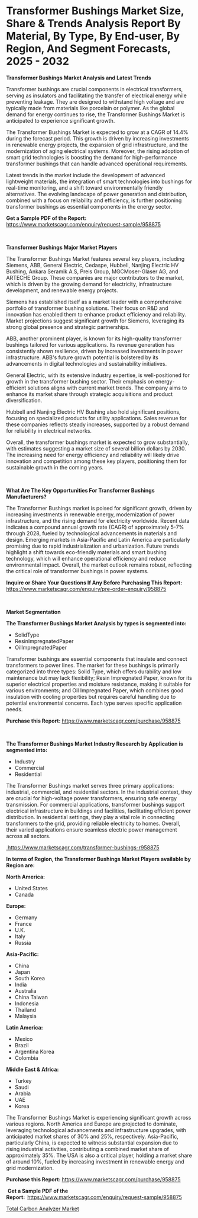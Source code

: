<p><h1>Transformer Bushings Market Size, Share & Trends Analysis Report By Material, By Type, By End-user, By Region, And Segment Forecasts, 2025 - 2032</h1></p><p><strong>Transformer Bushings Market Analysis and Latest Trends</strong></p>
<p><p>Transformer bushings are crucial components in electrical transformers, serving as insulators and facilitating the transfer of electrical energy while preventing leakage. They are designed to withstand high voltage and are typically made from materials like porcelain or polymer. As the global demand for energy continues to rise, the Transformer Bushings Market is anticipated to experience significant growth. </p><p>The Transformer Bushings Market is expected to grow at a CAGR of 14.4% during the forecast period. This growth is driven by increasing investments in renewable energy projects, the expansion of grid infrastructure, and the modernization of aging electrical systems. Moreover, the rising adoption of smart grid technologies is boosting the demand for high-performance transformer bushings that can handle advanced operational requirements.</p><p>Latest trends in the market include the development of advanced lightweight materials, the integration of smart technologies into bushings for real-time monitoring, and a shift toward environmentally friendly alternatives. The evolving landscape of power generation and distribution, combined with a focus on reliability and efficiency, is further positioning transformer bushings as essential components in the energy sector.</p></p>
<p><strong>Get a Sample PDF of the Report:&nbsp;</strong> <a href="https://www.marketscagr.com/enquiry/request-sample/958875?utm_campaign=2635&utm_medium=2&utm_source=Github&utm_content=ia&utm_term=23022025&utm_id=transformer-bushings">https://www.marketscagr.com/enquiry/request-sample/958875</a></p>
<p>&nbsp;</p>
<p><strong>Transformer Bushings Major Market Players</strong></p>
<p><p>The Transformer Bushings Market features several key players, including Siemens, ABB, General Electric, Cedaspe, Hubbell, Nanjing Electric HV Bushing, Ankara Seramik A.S, Preis Group, MGCMoser-Glaser AG, and ARTECHE Group. These companies are major contributors to the market, which is driven by the growing demand for electricity, infrastructure development, and renewable energy projects.</p><p>Siemens has established itself as a market leader with a comprehensive portfolio of transformer bushing solutions. Their focus on R&D and innovation has enabled them to enhance product efficiency and reliability. Market projections suggest significant growth for Siemens, leveraging its strong global presence and strategic partnerships.</p><p>ABB, another prominent player, is known for its high-quality transformer bushings tailored for various applications. Its revenue generation has consistently shown resilience, driven by increased investments in power infrastructure. ABB's future growth potential is bolstered by its advancements in digital technologies and sustainability initiatives.</p><p>General Electric, with its extensive industry expertise, is well-positioned for growth in the transformer bushing sector. Their emphasis on energy-efficient solutions aligns with current market trends. The company aims to enhance its market share through strategic acquisitions and product diversification.</p><p>Hubbell and Nanjing Electric HV Bushing also hold significant positions, focusing on specialized products for utility applications. Sales revenue for these companies reflects steady increases, supported by a robust demand for reliability in electrical networks.</p><p>Overall, the transformer bushings market is expected to grow substantially, with estimates suggesting a market size of several billion dollars by 2030. The increasing need for energy efficiency and reliability will likely drive innovation and competition among these key players, positioning them for sustainable growth in the coming years.</p></p>
<p>&nbsp;</p>
<p><strong>What Are The Key Opportunities For Transformer Bushings Manufacturers?</strong></p>
<p><p>The Transformer Bushings market is poised for significant growth, driven by increasing investments in renewable energy, modernization of power infrastructure, and the rising demand for electricity worldwide. Recent data indicates a compound annual growth rate (CAGR) of approximately 5-7% through 2028, fueled by technological advancements in materials and design. Emerging markets in Asia-Pacific and Latin America are particularly promising due to rapid industrialization and urbanization. Future trends highlight a shift towards eco-friendly materials and smart bushing technology, which will enhance operational efficiency and reduce environmental impact. Overall, the market outlook remains robust, reflecting the critical role of transformer bushings in power systems.</p></p>
<p><strong>Inquire or Share Your Questions If Any Before Purchasing This Report:</strong> <a href="https://www.marketscagr.com/enquiry/pre-order-enquiry/958875?utm_campaign=2635&utm_medium=2&utm_source=Github&utm_content=ia&utm_term=23022025&utm_id=transformer-bushings">https://www.marketscagr.com/enquiry/pre-order-enquiry/958875</a></p>
<p>&nbsp;</p>
<p><strong>Market Segmentation</strong></p>
<p><strong>The Transformer Bushings Market Analysis by types is segmented into:</strong></p>
<p><ul><li>SolidType</li><li>ResinImpregnatedPaper</li><li>OilImpregnatedPaper</li></ul></p>
<p><p>Transformer bushings are essential components that insulate and connect transformers to power lines. The market for these bushings is primarily categorized into three types: Solid Type, which offers durability and low maintenance but may lack flexibility; Resin Impregnated Paper, known for its superior electrical properties and moisture resistance, making it suitable for various environments; and Oil Impregnated Paper, which combines good insulation with cooling properties but requires careful handling due to potential environmental concerns. Each type serves specific application needs.</p></p>
<p><strong>Purchase this Report:&nbsp;</strong><a href="https://www.marketscagr.com/purchase/958875?utm_campaign=2635&utm_medium=2&utm_source=Github&utm_content=ia&utm_term=23022025&utm_id=transformer-bushings">https://www.marketscagr.com/purchase/958875</a></p>
<p>&nbsp;</p>
<p><strong>The Transformer Bushings Market Industry Research by Application is segmented into:</strong></p>
<p><ul><li>Industry</li><li>Commercial</li><li>Residential</li></ul></p>
<p><p>The Transformer Bushings market serves three primary applications: industrial, commercial, and residential sectors. In the industrial context, they are crucial for high-voltage power transformers, ensuring safe energy transmission. For commercial applications, transformer bushings support electrical infrastructure in buildings and facilities, facilitating efficient power distribution. In residential settings, they play a vital role in connecting transformers to the grid, providing reliable electricity to homes. Overall, their varied applications ensure seamless electric power management across all sectors.</p></p>
<p><a href="https://www.marketscagr.com/transformer-bushings-r958875?utm_campaign=2635&utm_medium=2&utm_source=Github&utm_content=ia&utm_term=23022025&utm_id=transformer-bushings">&nbsp;https://www.marketscagr.com/transformer-bushings-r958875</a></p>
<p><strong>In terms of Region, the Transformer Bushings Market Players available by Region are:</strong></p>
<p>
    <p> <strong> North America: </strong>
        <ul>
            <li>United States</li>
            <li>Canada</li>
        </ul>
        </p> 
    <p> <strong> Europe: </strong>
        <ul>
            <li>Germany</li>
            <li>France</li>
            <li>U.K.</li>
            <li>Italy</li>
            <li>Russia</li>
        </ul>
        </p> 
    <p> <strong> Asia-Pacific: </strong>
        <ul>
            <li>China</li>
            <li>Japan</li>
            <li>South Korea</li>
            <li>India</li>
            <li>Australia</li>
            <li>China Taiwan</li>
            <li>Indonesia</li>
            <li>Thailand</li>
            <li>Malaysia</li>
        </ul>
        </p> 
    <p> <strong> Latin America: </strong>
        <ul>
            <li>Mexico</li>
            <li>Brazil</li>
            <li>Argentina Korea</li>
            <li>Colombia</li>
        </ul>
        </p> 
    <p> <strong> Middle East & Africa: </strong>
        <ul>
            <li>Turkey</li>
            <li>Saudi</li>
            <li>Arabia</li>
            <li>UAE</li>
            <li>Korea</li>
        </ul>
    </p>
    </p>
<p><p>The Transformer Bushings Market is experiencing significant growth across various regions. North America and Europe are projected to dominate, leveraging technological advancements and infrastructure upgrades, with anticipated market shares of 30% and 25%, respectively. Asia-Pacific, particularly China, is expected to witness substantial expansion due to rising industrial activities, contributing a combined market share of approximately 35%. The USA is also a critical player, holding a market share of around 10%, fueled by increasing investment in renewable energy and grid modernization.</p></p>
<p><strong>Purchase this Report: </strong><a href="https://www.marketscagr.com/purchase/958875?utm_campaign=2635&utm_medium=2&utm_source=Github&utm_content=ia&utm_term=23022025&utm_id=transformer-bushings">https://www.marketscagr.com/purchase/958875</a></p>
<p>&nbsp;<strong>Get a Sample PDF of the Report:&nbsp;&nbsp;</strong><a href="https://www.marketscagr.com/enquiry/request-sample/958875?utm_campaign=2635&utm_medium=2&utm_source=Github&utm_content=ia&utm_term=23022025&utm_id=transformer-bushings">https://www.marketscagr.com/enquiry/request-sample/958875</a></p>
<p><strong></strong></p>
<p><p><a href="https://github.com/watzondechao/Market-Research-Report-List-1/blob/main/total-carbon-analyzer-market.md?utm_campaign=2635&utm_medium=2&utm_source=Github&utm_content=ia&utm_term=23022025&utm_id=transformer-bushings">Total Carbon Analyzer Market</a></p></p>
